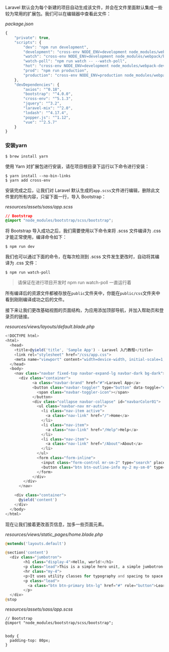 Laravel 默认会为每个新建的项目自动生成该文件，并会在文件里面默认集成一些较为常用的扩展包。我们可以在编辑器中查看此文件：

_package.json_

```js
{
    "private": true,
    "scripts": {
        "dev": "npm run development",
        "development": "cross-env NODE_ENV=development node_modules/webpack/bin/webpack.js --progress --hide-modules --config=node_modules/laravel-mix/setup/webpack.config.js",
        "watch": "cross-env NODE_ENV=development node_modules/webpack/bin/webpack.js --watch --progress --hide-modules --config=node_modules/laravel-mix/setup/webpack.config.js",
        "watch-poll": "npm run watch -- --watch-poll",
        "hot": "cross-env NODE_ENV=development node_modules/webpack-dev-server/bin/webpack-dev-server.js --inline --hot --config=node_modules/laravel-mix/setup/webpack.config.js",
        "prod": "npm run production",
        "production": "cross-env NODE_ENV=production node_modules/webpack/bin/webpack.js --no-progress --hide-modules --config=node_modules/laravel-mix/setup/webpack.config.js"
    },
    "devDependencies": {
        "axios": "^0.18",
        "bootstrap": "^4.0.0",
        "cross-env": "^5.1.3",
        "jquery": "^3.2",
        "laravel-mix": "^2.0",
        "lodash": "^4.17.4",
        "popper.js": "^1.12",
        "vue": "^2.5.7"
    }
}
```

### 安装yarn

```
$ brew install yarn
```

使用 Yarn 对扩展包进行安装，请在项目根目录下运行以下命令进行安装：

```
$ yarn install --no-bin-links
$ yarn add cross-env
```

安装完成之后，让我们对 Laravel 默认生成的`app.scss`文件进行编辑，删除此文件里的所有内容，只留下面一行，导入 Bootstrap：

_resources/assets/sass/app.scss_

```css
// Bootstrap
@import "node_modules/bootstrap/scss/bootstrap";
```

将 Bootstrap 导入成功之后，我们需要使用以下命令来将 .scss 文件编译为 .css 才能正常使用，编译命令如下：

```
$ npm run dev
```

我们也可以通过下面的命令，在每次检测到 .scss 文件发生更改时，自动将其编译为 .css 文件：

```
$ npm run watch-poll
```

> 请保证在进行项目开发时 npm run watch-poll 一直运行着

所有编译后的资源文件都被存放在`public`文件夹中，你能在`public/css`文件夹中看到刚刚编译成功之后的文件。



接下来让我们更改基础视图的页面结构，为应用添加顶部导航，并加入帮助页和登录页的链接。

_resources/views/layouts/default.blade.php_

```js
<!DOCTYPE html>
<html>
  <head>
    <title>@yield('title', 'Sample App') - Laravel 入门教程</title>
    <link rel="stylesheet" href="/css/app.css">
    <meta name="viewport" content="width=device-width, initial-scale=1, shrink-to-fit=no">
  </head>
  <body>
    <nav class="navbar fixed-top navbar-expand-lg navbar-dark bg-dark">
      <div class="container">
	        <a class="navbar-brand" href="#">Laravel App</a>
	        <button class="navbar-toggler" type="button" data-toggle="collapse" data-target="#navbarColor01" aria-controls="navbarColor01" aria-expanded="false" aria-label="Toggle navigation">
	          <span class="navbar-toggler-icon"></span>
	        </button>
	        <div class="collapse navbar-collapse" id="navbarColor01">
	          <ul class="navbar-nav mr-auto">
	            <li class="nav-item active">
	              <a class="nav-link" href="/">Home</a>
	            </li>
	            <li class="nav-item">
	              <a class="nav-link" href="/Help">Help</a>
	            </li>
	            <li class="nav-item">
	              <a class="nav-link" href="/About">About</a>
	            </li>
	          </ul>
	          <form class="form-inline">
	            <input class="form-control mr-sm-2" type="search" placeholder="Search" aria-label="Search">
	            <button class="btn btn-outline-info my-2 my-sm-0" type="submit">Search</button>
	          </form>
	        </div>
        </div>
      </nav>

    <div class="container">
      @yield('content')
    </div>    
  </body>
</html>
```

现在让我们接着更改首页信息，加多一些页面元素。

_resources/views/static\_pages/home.blade.php_

```php
@extends('layouts.default')

@section('content')
  <div class="jumbotron">
	    <h1 class="display-4">Hello, world!</h1>
	    <p class="lead">This is a simple hero unit, a simple jumbotron-style component for calling extra attention to featured content or information.</p>
	    <hr class="my-4">
	    <p>It uses utility classes for typography and spacing to space content out within the larger container.</p>
	    <p class="lead">
	      <a class="btn btn-primary btn-lg" href="#" role="button">Learn more</a>
	    </p>
  </div>
@stop
```

_resources/assets/sass/app.scss_

```
// Bootstrap
@import "node_modules/bootstrap/scss/bootstrap";


body {
  padding-top: 80px;
}
```




